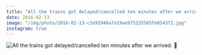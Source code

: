 ```yaml
---
title: "All the trains got delayed/cancelled ten minutes after we arrived. 👋"
date: 2016-02-13
image: "/img/photo/2016-02-13-c1e91946a7a19ae975235565fe814372.jpg"
instagram: true
---
```


![All the trains got delayed/cancelled ten minutes after we arrived. 👋](/img/photo/2016-02-13-c1e91946a7a19ae975235565fe814372.jpg)
